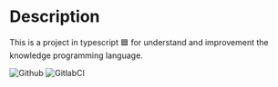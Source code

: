 # Description

This is a project in typescript 🟦 for understand and improvement the knowledge programming language.

![Github](https://github.com/zearkiatos/typescript-fundamentals-web/actions/workflows/action.yml/badge.svg)
![GitlabCI](https://gitlab.com/caprilespe/typescript-fundamentals-web/badges/develop/pipeline.svg)